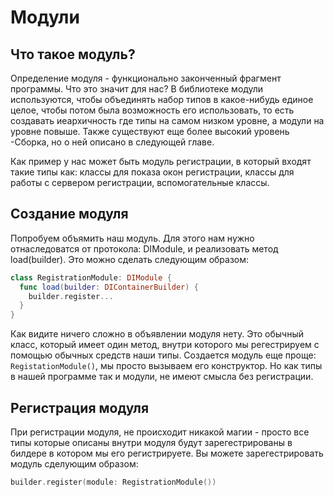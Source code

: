 # Модули
## Что такое модуль?
Определение модуля - функционально законченный фрагмент программы. Что это значит для нас? В библиотеке модули используются, чтобы объединять набор типов в какое-нибудь единое целое, чтобы потом была возможность его использовать, то есть создавать иеархичность где типы на самом низком уровне, а модули на уровне повыше. Также существуют еще более высокий уровень -Сборка, но о ней описано в следующей главе.

Как пример у нас может быть модуль регистрации, в который входят такие типы как: классы для показа окон регистрации, классы для работы с сервером регистрации, вспомогательные классы.

## Создание модуля
Попробуем объямить наш модуль. Для этого нам нужно отнаследоватся от протокола: DIModule, и реализовать метод load(builder). Это можно сделать следующим образом:
```Swift
class RegistrationModule: DIModule {
  func load(builder: DIContainerBuilder) {
    builder.register...
  }
}
```

Как видите ничего сложно в объявлении модуля нету. Это обычный класс, который имеет один метод, внутри которого мы регестрируем с помощью обычных средств наши типы.
Создается модуль еще проще: `RegistationModule()`, мы просто вызываем его конструктор. Но как типы в нашей программе так и модули, не имеют смысла без регистрации.

## Регистрация модуля
При регистрации модуля, не происходит никакой магии - просто все типы которые описаны внутри модуля будут зарегестрированы в билдере в котором мы его регистрируете. Вы можете зарегестрировать модуль сделующим образом:
```Swift
builder.register(module: RegistrationModule())
```